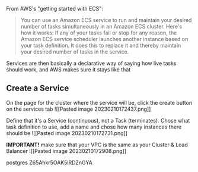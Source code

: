 From AWS's "getting started with ECS":
> You can use an Amazon ECS service to run and maintain your desired number of tasks simultaneously in an Amazon ECS cluster. Here's how it works: If any of your tasks fail or stop for any reason, the Amazon ECS service scheduler launches another instance based on your task definition. It does this to replace it and thereby maintain your desired number of tasks in the service.

Services are then basically a declarative way of saying how live tasks should work, and AWS makes sure it stays like that

## Create a Service
On the page for the cluster where the service will be, click the create button on the services tab
![[Pasted image 20230210172437.png]]

Define that it's a Service (continuous), not a Task (terminates). Chose what task definition to use, add a name and chose how many instances there should be
![[Pasted image 20230210172731.png]]

**IMPORTANT!** make sure that your VPC is the same as your Cluster & Load Balancer
![[Pasted image 20230210172908.png]]

postgres
Z65Ahkr5OAK5lRDZnGYA
